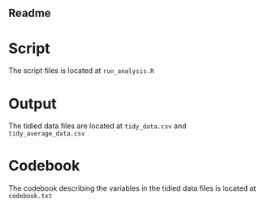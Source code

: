 ## Readme

# Script
The script files is located at `run_analysis.R`

# Output
The tidied data files are located at `tidy_data.csv` and `tidy_average_data.csv`

# Codebook
The codebook describing the variables in the tidied data files is located at `codebook.txt`
